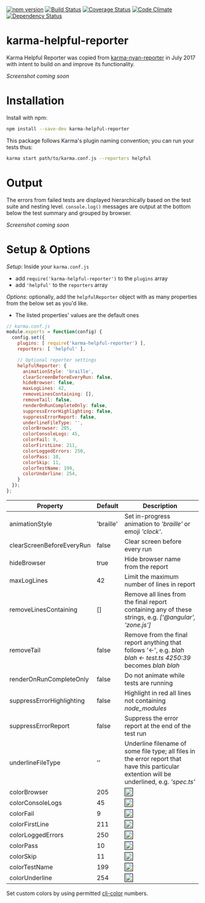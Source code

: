 [![npm version](https://badge.fury.io/js/karma-helpful-reporter.svg)](http://badge.fury.io/js/karma-helpful-reporter)
[![Build Status](https://travis-ci.org/whyboris/karma-helpful-reporter.svg)](https://travis-ci.org/whyboris/karma-helpful-reporter)
[![Coverage Status](https://coveralls.io/repos/github/whyboris/karma-helpful-reporter/badge.svg?branch=karma-helpful-reporter)](https://coveralls.io/github/whyboris/karma-helpful-reporter?branch=karma-helpful-reporter)
[![Code Climate](https://codeclimate.com/github/whyboris/karma-helpful-reporter/badges/gpa.svg)](https://codeclimate.com/github/whyboris/karma-helpful-reporter)
[![Dependency Status](https://david-dm.org/whyboris/karma-helpful-reporter.svg)](https://david-dm.org/whyboris/karma-helpful-reporter)

karma-helpful-reporter
===

Karma Helpful Reporter was copied from [karma-nyan-reporter](https://github.com/dgarlitt/karma-nyan-reporter/) in July 2017 with intent to build on and improve its functionality. 

_Screenshot coming soon_

Installation
===

Install with npm:

```sh
npm install --save-dev karma-helpful-reporter
```

This package follows Karma's plugin naming convention; you can run your tests thus:

```sh
karma start path/to/karma.conf.js --reporters helpful
```

Output
===

The errors from failed tests are displayed hierarchically based on the test suite and nesting level. `console.log()` messages are output at the bottom below the test summary and grouped by browser.

_Screenshot coming soon_

Setup & Options
===

*Setup*: Inside your `karma.conf.js` 
 - add `require('karma-helpful-reporter')` to the `plugins` array
 - add `'helpful'` to the `reporters` array

*Options*: optionally, add the `helpfulReporter` object with as many properties from the below set as you'd like.
 - The listed properties' values are the default ones

```js
// karma.conf.js
module.exports = function(config) {
  config.set({
    plugins: [ require('karma-helpful-reporter') ],
    reporters: [ 'helpful' ],

    // Optional reporter settings
    helpfulReporter: {
      animationStyle: 'braille',
      clearScreenBeforeEveryRun: false,
      hideBrowser: false,
      maxLogLines: 42,
      removeLinesContaining: [],
      removeTail: false,
      renderOnRunCompleteOnly: false,
      suppressErrorHighlighting: false,
      suppressErrorReport: false,
      underlineFileType: '',
      colorBrowser: 205,
      colorConsoleLogs: 45,
      colorFail: 9,
      colorFirstLine: 211,
      colorLoggedErrors: 250,
      colorPass: 10,
      colorSkip: 11,
      colorTestName: 199,
      colorUnderline: 254,
    }
  });
};
```

Property | Default | Description
--- | --- | ---
animationStyle | 'braille' | Set in-progress animation to _'braille'_ or emoji _'clock'_.
clearScreenBeforeEveryRun | false | Clear screen before every run
hideBrowser | true | Hide browser name from the report
maxLogLines | 42 | Limit the maximum number of lines in report
removeLinesContaining | [] | Remove all lines from the final report containing any of these strings, e.g. _['@angular', 'zone.js']_
removeTail | false | Remove from the final report anything that follows '<-', e.g. _blah blah <- test.ts 4250:39_ becomes _blah blah_
renderOnRunCompleteOnly | false | Do not animate while tests are running
suppressErrorHighlighting | false | Highlight in red all lines not containing _node_modules_
suppressErrorReport | false | Suppress the error report at the end of the test run
underlineFileType | '' | Underline filename of some file type; all files in the error report that have this particular extention will be underlined, e.g. _'spec.ts'_
colorBrowser | 205 | <img src="http://medyk.org/colors/ff5faf.png" style="border: 1px solid black" width="20" height="20" /> 
colorConsoleLogs | 45 | <img src="http://medyk.org/colors/00d7ff.png" style="border: 1px solid black" width="20" height="20" />
colorFail | 9 | <img src="http://medyk.org/colors/ff0000.png" style="border: 1px solid black" width="20" height="20" /> 
colorFirstLine | 211 | <img src="http://medyk.org/colors/ff87af.png" style="border: 1px solid black" width="20" height="20" />
colorLoggedErrors | 250 | <img src="http://medyk.org/colors/bcbcbc.png" style="border: 1px solid black" width="20" height="20" />
colorPass | 10 | <img src="http://medyk.org/colors/00ff00.png" style="border: 1px solid black" width="20" height="20" /> 
colorSkip | 11 | <img src="http://medyk.org/colors/ffff00.png" style="border: 1px solid black" width="20" height="20" /> 
colorTestName | 199 | <img src="http://medyk.org/colors/ff00af.png" style="border: 1px solid black" width="20" height="20" />
colorUnderline | 254 | <img src="http://medyk.org/colors/e4e4e4.png" style="border: 1px solid black" width="20" height="20" />

Set custom colors by using permitted [cli-color](https://github.com/medikoo/cli-color) numbers.

